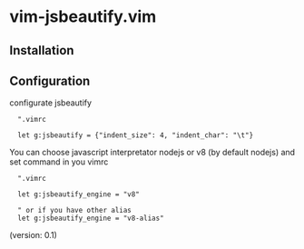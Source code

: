 vim-jsbeautify.vim
============

Installation
------------

Configuration
-------------

configurate jsbeautify

```vim
  ".vimrc

  let g:jsbeautify = {"indent_size": 4, "indent_char": "\t"}

```
You can choose javascript interpretator nodejs or v8 (by default nodejs)
and set command in you vimrc

```vim
  ".vimrc

  let g:jsbeautify_engine = "v8"

  " or if you have other alias
  let g:jsbeautify_engine = "v8-alias"

```
(version: 0.1)
